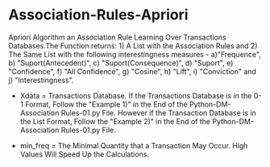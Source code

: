 # Association-Rules-Apriori
Apriori Algorithm an Association Rule Learning Over Transactions Databases.The Function returns: 1) A List with the Association Rules and 2) The Same List with the following interestingness measures - a)"Frequence", b) "Suport(Antecedent)", c) "Suport(Consequence)", d) "Suport", e) "Confidence", f) "All Confidence", g) "Cosine", h) "Lift", i) "Conviction" and j) "Interestingness".

* Xdata = Transactions Database. If the Transactions Database is in the 0-1 Format, Follow the "Example 1)" in the End of the Python-DM-Association Rules-01.py File. However if the Transaction Database is in the List Format, Follow the "Example 2)" in the End of the Python-DM-Association Rules-01.py File.

* min_freq = The Minimal Quantity that a Transaction May Occur. High Values Will Speed Up the Calculations. 
